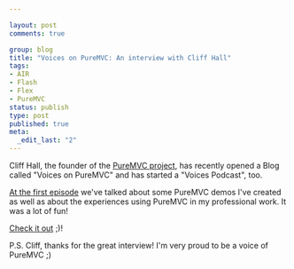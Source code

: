 ```yaml
--- 

layout: post
comments: true

group: blog
title: "Voices on PureMVC: An interview with Cliff Hall"
tags: 
- AIR
- Flash
- Flex
- PureMVC
status: publish
type: post
published: true
meta: 
  _edit_last: "2"
---
```

Cliff Hall, the founder of the [PureMVC project](http://puremvc.org/), has recently opened a Blog called "Voices on PureMVC" and has started a "Voices Podcast", too.

[At the first episode](http://puremvc.org/content/view/70/1/) we've talked about some PureMVC demos I've created as well as about the experiences using PureMVC in my professional work. It was a lot of fun!

<!--more-->

[Check it out](http://puremvc.org/content/view/70/1/) ;)!

P.S. Cliff, thanks for the great interview! I'm very proud to be a voice of PureMVC ;)

